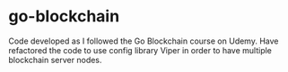 # go-blockchain

Code developed as I followed the Go Blockchain course on Udemy. Have refactored the code to use config library Viper in order to have multiple blockchain server nodes.
